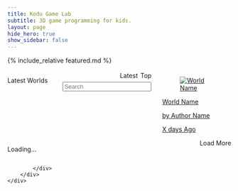 ```yaml
---
title: Kodu Game Lab
subtitle: 3D game programming for kids.
layout: page
hide_hero: true
show_sidebar: false
---
```


<style>
.world-item .button {
  display: none;
}
.world-item .description {
  display: none;
}
.modal.world-item .description {
  display: unset;
  color: green;
}
.modal .button
{
  display:unset;
  float: right;
  margin: 10px;
}
.sort-button
{
  float: right;
  margin: 3px;
}
.modal-open {
    overflow: initial;
}  
</style>

<script src="https://code.jquery.com/jquery-3.2.1.min.js"></script>
<script src="https://cdnjs.cloudflare.com/ajax/libs/jquery-timeago/1.6.7/jquery.timeago.min.js" crossorigin="anonymous"></script>

{% include_relative featured.md %}

<section class="section">
    <div class="container">
        <div class="columns">
            <div class="column is-12">
                <div class="columns is-multiline world-container">
                      <div class="column is-12">
                          <p data-type='resulttitle' style='float: left;' class="title is-3">Latest Worlds
                          </p>
                          <div class='button sort-button'>Top</div>
                          <div class='button sort-button is-primary'>Latest</div>
                          <input class="input search" type="text" placeholder="Search" style="float:right;width:200px;margin:3px;">                        
                      </div>
                      <div class="column is-2-desktop is-4-tablet world-item">
                        <a data-type='worldref' href="#">
                          <div class="card">
                            <div class="card-image">
                              <figure class="image is-4by3">
                                <img data-type='thumbnail' src="https://via.placeholder.com/128x128" alt="World Name">
                              </figure>
                            </div>
                            <div class="card-content p-3">
                              <p data-type='worldname' class="title is-6">World Name</p>
                              <p data-type='authorname' class="subtitle is-6">by Author Name</p>  
                              <p data-type='description' class="description subtitle is-6">Description</p>  
                              <div class='button is-primary'>Download</div>
                              <p>
                                <time data-type='ago' class="timeago title is-7 has-text-right">X days Ago</time>
                              </p>
                            </div>
                          </div>
                        </a>
                      </div>
                    </div>
                      <div class="column is-12">
                          <p data-type='more-button' id='loading-message' style='float:left' class="title is-3">Loading...
                          </p>
                          <div style='float:right' class='button more-button is-primary'>Load More</div>
                      </div>              
               
            </div>
        </div>
    </div>
</section>

<div class="modal">
  <div class="modal-background"></div>
  <div class="modal-card">
  </div>

</div>



<script>

var baseUrl = "https://koduworlds.azurewebsites.net/latest"
function getWorldsPage(url)
{
  console.log("getWorldsPage" + url);
  
  $.post( url, function( data ) {
      if(data.length==0)
      {
        console.log("Got Zero Search Results")
        $("#loading-message").hide();
        $(".more-button").remove();//hack to stop auto scroll. todo. better fix.
      }
      for(world of data)
      {
          //copy first item (template)
          let item=$(".world-item").first().clone();
          //and fill it in with world data
          item.find("[data-type='worldref']").attr("href","#"+world.PrimaryId);
          item.find("[data-type='worldname']").text(world.Name);
          item.find("[data-type='authorname']").text("by "+world.Creator);
          item.find("[data-type='description']").text(world.Description);
          item.find("[data-type='ago']").text(world.Modified);
          item.find("[data-type='ago']").attr("datetime",world.Modified);
          item.find("[data-type='thumbnail']").attr("src","https://koduworlds.azurewebsites.net/thumbnail/"+world.PrimaryId)
          item.show();//defaults to hidden so show.

          item.on("click",function(e){
              console.log(e.currentTarget)
              //$(".world-item").removeClass("zoom")
              $(".modal").addClass("is-active")
              $(".modal-card").html($(e.currentTarget).html())
          })

          $(".world-container").append(item );
      }
      $(".timeago").timeago();
  });
}  
  
  
$().ready(function(){
    //console.log("here");
    $(".world-item").hide();//hide template at start.
    jQuery.timeago.settings.strings.minute = "1 minute";//remove "about" (ug)
    jQuery.timeago.settings.strings.hour = "1 hour";
    jQuery.timeago.settings.strings.hours = "%d hours";
    
    let search = document.URL.split("?q=")[1]
    if(search && search.trim().length>0)
    {
        baseUrl = "https://koduworlds.azurewebsites.net/search/"+search
        $("[data-type='resulttitle']").text("Results for:"+search)
    }else
    {  
      initFeatured();
    }
    let top = document.URL.split("?top=")[1]
    if(top)
    {
        baseUrl = "https://koduworlds.azurewebsites.net/top"
        $("[data-type='resulttitle']").text("Top worlds")
    }    
    //console.log("there");
    $(".modal-background").on("click",function(e){
      $(".is-active").removeClass("is-active")
      //remove anchor (#) from url
      history.pushState({}, "", document.location.href.split('#')[0]);
    })
    
    $(".search").on("input",function(){
      let filter = $(".search").val()
      console.log(filter);
      let newPath = document.location.origin+document.location.pathname+'?q='+filter
      console.log(newPath);
      if(document.location.search.indexOf("?top=1")>-1 ||document.location.search.indexOf("&top=1")>-1)
      {
        newPath+="&top=1" //todo proper path appending.
      }

      window.history.pushState({
          id: 'search'
      }, 'Search | Kodu Worlds', newPath);
    });
    
    $(".sort-button").on("click",function(e){
      let text = $(e.target).html();
      console.log(text);
      $(".sort-button").removeClass("is-primary")
      $(e.target).addClass("is-primary")
      if(text=="Top")
      {
      }
    });    
    
    let curFirst=0;
    let curCount=6*6;//six rows of six each
    $(".more-button").on("click",function(){
      let urlArgs= "?first="+curFirst+"&count="+curCount
      getWorldsPage(baseUrl+urlArgs)
      curFirst+=curCount;
    });  
    
    //Infinite Scroll
    $(window).on("scroll", function() {
     var scrollHeight = $(document).height();
     var scrollPos = $(window).height() + $(window).scrollTop();
     if(((scrollHeight - 300) >= scrollPos) / scrollHeight == 0){
       $('.more-button').click();
      }
    });  
  
    let urlArgs= "?first="+curFirst+"&count="+curCount
    getWorldsPage(baseUrl+urlArgs)
    curFirst+=curCount;

});
</script>

